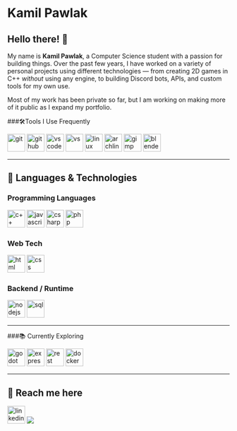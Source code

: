 # Kamil Pawlak

## Hello there! 👋

My name is **Kamil Pawlak**, a Computer Science student with a passion for building things. Over the past few years, I have worked on a variety of personal projects using different technologies — from creating 2D games in C++ *without* using any engine, to building Discord bots, APIs, and custom tools for my own use.

Most of my work has been private so far, but I am working on making more of it public as I expand my portfolio.

###🛠️Tools I Use Frequently

<p align="left">
  <img src="https://cdn.jsdelivr.net/gh/devicons/devicon/icons/git/git-original.svg" height="40" alt="git"> <img src="https://cdn.jsdelivr.net/gh/devicons/devicon/icons/github/github-original.svg" height="40" alt="github"> <img src="https://cdn.jsdelivr.net/gh/devicons/devicon/icons/vscode/vscode-original.svg" height="40" alt="vscode">  <img src="https://cdn.jsdelivr.net/gh/devicons/devicon/icons/visualstudio/visualstudio-original.svg" height="40" alt="vs"> <img src="https://cdn.jsdelivr.net/gh/devicons/devicon/icons/linux/linux-original.svg" height="40" alt="linux"> <img src="https://cdn.jsdelivr.net/gh/devicons/devicon/icons/archlinux/archlinux-original.svg" height="40" alt="archlinux"> <img src="https://cdn.jsdelivr.net/gh/devicons/devicon/icons/gimp/gimp-original.svg" height="40" alt="gimp">  <img src="https://cdn.jsdelivr.net/gh/devicons/devicon/icons/blender/blender-original.svg" height="40" alt="blender">
</p>

---

## 🧠 Languages & Technologies

### Programming Languages
<p align="left"><img src="https://cdn.jsdelivr.net/gh/devicons/devicon/icons/cplusplus/cplusplus-original.svg" height="40" alt="c++" />  <img src="https://cdn.jsdelivr.net/gh/devicons/devicon/icons/javascript/javascript-original.svg" height="40" alt="javascript" />  <img src="https://cdn.jsdelivr.net/gh/devicons/devicon/icons/csharp/csharp-original.svg" height="40" alt="csharp" />  <img src="https://cdn.jsdelivr.net/gh/devicons/devicon/icons/php/php-original.svg" height="40" alt="php" />
</p>

### Web Tech
<p align="left">  <img src="https://cdn.jsdelivr.net/gh/devicons/devicon/icons/html5/html5-original.svg" height="40" alt="html" />  <img src="https://cdn.jsdelivr.net/gh/devicons/devicon/icons/css3/css3-original.svg" height="40" alt="css" />
</p>

### Backend / Runtime
<p align="left">  <img src="https://cdn.jsdelivr.net/gh/devicons/devicon/icons/nodejs/nodejs-original-wordmark.svg" height="40" alt="nodejs" />  <img src="https://cdn.jsdelivr.net/gh/devicons/devicon/icons/mysql/mysql-plain-wordmark.svg" height="40" alt="sql" />
</p>

---

###📚 Currently Exploring
<p align="left"> <img src="https://cdn.jsdelivr.net/gh/devicons/devicon/icons/godot/godot-original.svg" height="40" alt="godot" /> <img src="https://cdn.jsdelivr.net/gh/devicons/devicon/icons/express/express-original-wordmark.svg" height="40" alt="expressjs" /> <img src="https://img.shields.io/badge/REST-API-blue?style=flat-square&logo=api&logoColor=white" height="40" alt="rest" /> <img src="https://cdn.jsdelivr.net/gh/devicons/devicon/icons/docker/docker-original.svg" height="40" alt="docker" /> </p>

---


## 💬 Reach me here

<p align="left"> <a href="https://www.linkedin.com/in/kamil-pawlak-it/" target="_blank"><img src="https://cdn.jsdelivr.net/gh/devicons/devicon/icons/linkedin/linkedin-original.svg" height="40" alt="linkedin" /></a>
<a href="mailto:milpawlak16@gmail.com"><img src="https://img.shields.io/badge/Email-D14836?style=flat&logo=gmail&logoColor=white" /></a>
</p>
